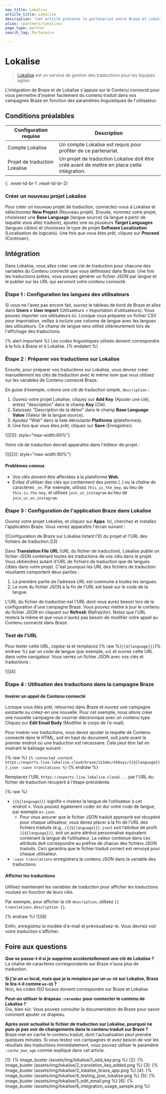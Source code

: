 ```yaml
---
nav_title: Lokalise
article_title: Lokalise
description: "Cet article présente le partenariat entre Braze et Lokalise, un service de gestion des traductions pour les équipes Agile."
alias: /partners/lokalise/
page_type: partner
search_tag: Partenaire

---
```


# Lokalise

> [Lokalise](https://lokalise.com) est un service de gestion des traductions pour les équipes agiles.

L'intégration de Braze et de Lokalise s'appuie sur le Contenu connecté pour vous permettre d'insérer facilement du contenu traduit dans vos campagnes Braze en fonction des paramètres linguistiques de l'utilisateur.

## Conditions préalables

| Configuration requise | Description |
| ----------- | ----------- |
| Compte Lokalise | Un compte Lokalise est requis pour profiter de ce partenariat. |
| Projet de traduction Lokalise | Un projet de traduction Lokalise doit être créé avant de mettre en place cette intégration. |
{: .reset-td-br-1 .reset-td-br-2}

### Créer un nouveau projet Lokalise

Pour créer un nouveau projet de traduction, connectez-vous à Lokalise et sélectionnez **New Project** (Nouveau projet). Ensuite, nommez votre projet, choisissez une **Base Language** (langue source) (la langue à partir de laquelle vous allez traduire), ajoutez une ou plusieurs **Target Languages** (langues cibles) et choisissez le type de projet **Software Localization** (Localisation de logiciels). Une fois que vous êtes prêt, cliquez sur **Proceed** (Continuer).

## Intégration

Dans Lokalise, vous allez créer une clé de traduction pour chacune des variables du Contenu connecté que vous définissez dans Braze. Une fois les traductions prêtes, vous pouvez générer un fichier JSON par langue et le publier sur les URL qui serviront votre contenu connecté.

### Étape 1 : Configuration les langues des utilisateurs

Si vous ne l'avez pas encore fait, ouvrez le tableau de bord de Braze et allez dans **Users > User import** (Utilisateurs > Importation d'utilisateurs). Vous pouvez importer vos utilisateurs ici. Lorsque vous préparez un fichier CSV pour importation, veillez à inclure une colonne de langue avec les langues des utilisateurs. Ce champ de langue sera utilisé ultérieurement lors de l'affichage des traductions. 

{% alert important %}
Les codes linguistiques utilisés doivent correspondre à la fois à Braze et à Lokalise.
{% endalert %}
### Étape 2 : Préparer vos traductions sur Lokalise

Ensuite, pour préparer vos traductions sur Lokalise, vous devrez créer manuellement les clés de traduction avec le même nom que vous utilisez sur les variables de Contenu connecté Braze. 

En guise d’exemple, créons une clé de traduction simple, `description` :
1. Ouvrez votre projet Lokalise, cliquez sur **Add Key** (Ajouter une clé), entrez "description" dans le champ **Key** (Clé).
2. Saisissez "Description de la démo" dans le champ **Base Language Value** (Valeur de la langue source).
3. Ajoutez "Web" dans la liste déroulante **Platforms** (plateformes). 
4. Une fois que vous êtes prêt, cliquez sur **Save** (Enregistrer).

![][1]{: style="max-width:60%"}

Votre clé de traduction devrait apparaître dans l'éditeur de projet :

![][2]{: style="max-width:90%"}

#### Problèmes connus

- Vos clés doivent être affectées à la plateforme **Web**.
- Évitez d'utiliser des clés qui contiennent des points (`.`) ou la chaîne de caractères `_on`. Par exemple, utilisez `this_is_the_key`, au lieu de `this.is.the.key`, et utilisez `join_us_instagram` au lieu de `join_us_on_instagram`.

### Étape 3 : Configuration de l'application Braze dans Lokalise

Ouvrez votre projet Lokalise, et cliquez sur **Apps**. Ici, cherchez et installez l'application Braze. Vous verrez apparaître l'écran suivant :

![Configuration de Braze sur Lokalise listant l'ID du projet et l'URL des fichiers de traduction.][3]

Dans **Translation File URL** (URL du fichier de traduction), Lokalise publie un fichier JSON contenant toutes les traductions de vos clés dans le projet. Vous obtiendrez autant d'URL de fichiers de traduction que de langues cibles dans votre projet. C'est pourquoi les URL des fichiers de traduction résultants comportent deux parties :

1. La première partie de l’adresse URL est commune à toutes les langues.
2. Le nom du fichier JSON à la fin de l'URL est basé sur le code de la langue.

L'URL du fichier de traduction est l'URL dont vous aurez besoin lors de la configuration d'une campagne Braze. Vous pouvez mettre à jour le contenu du fichier JSON en cliquant sur **Refresh** (Rafraîchir). Notez que l'URL restera la même et que vous n'aurez pas besoin de modifier votre appel au Contenu connecté dans Braze.

### Test de l’URL

Pour tester cette URL, copiez-la et remplacez {% raw %}`{{${language}}}`{% endraw %} par un code de langue (par exemple, `en`) et ouvrez cette URL dans votre navigateur. Vous verrez un fichier JSON avec vos clés et traductions :

![][4]

### Étape 4 : Utilisation des traductions dans la campagne Braze

#### Insérer un appel de Contenu connecté

Lorsque vous êtes prêt, retournez dans Braze et ouvrez une campagne existante ou créez-en une nouvelle. Pour cet exemple, nous allons créer une nouvelle campagne de courrier électronique avec un contenu type. Cliquez sur **Edit Email Body** (Modifier le corps de l'e-mail).

Pour insérer vos traductions, vous devez ajouter la requête de Contenu connecté dans le HTML, soit en haut du document, soit juste avant le premier endroit où une traduction est nécessaire. Cela peut être fait en insérant le balisage suivant :

{% raw %}
`{% connected_content https://exports.live.lokalise.cloud/braze/123abc/456xyz/{{${language}}}.json :save translations %}`
{% endraw %}

Remplacez l'URL `https://exports.live.lokalise.cloud/...` par l'URL du fichier de traduction récupéré à l'étape précédente.

{% raw %}

- `{{${language}}}` signifie « insérez la langue de l’utilisateur à cet endroit ». Vous pouvez également coder en dur votre code de langue, par exemple `en.json`.
  - Pour vous assurer que le fichier JSON traduit approprié est récupéré pour chaque utilisateur, vous devez placer à la fin de l’URL des fichiers traduits (e.g., `/{{${language}}}.json`) soit l’attribut de profil `{{${language}}}`, soit un autre attribut personnalisé équivalent contenant la langue de l’utilisateur. La valeur contenue dans ces attributs doit correspondre au préfixe de chacun des fichiers JSON traduits. Ceci garantira que le fichier traduit correct est renvoyé pour chaque utilisateur.
- `:save translations` enregistrera le contenu JSON dans la variable des traductions.

#### Afficher les traductions

Utilisez maintenant les variables de traduction pour afficher les traductions voulues en fonction de leurs clés.

Par exemple, pour afficher la clé `description`, utilisez `{{ translations.description }}`.

{% endraw %}
![][6]

Enfin, enregistrez le modèle d'e-mail et prévisualisez-le. Vous devriez voir votre traduction s'afficher.

## Foire aux questions

**Que se passe-t-il si je supprime accidentellement une clé de Lokalise ?**<br>
La chaîne de caractères correspondante sur Braze n'aura plus de traduction.

**Si j'ai un `en` local, mais que je la remplace par un `en-US` sur Lokalise, Braze le lira-t-il comme `en-US` ?**<br>
Non, les codes ISO locaux doivent correspondre sur Braze et Lokalise.

**Peut-on utiliser le drapeau `:rerender` pour connecter le contenu de Lokalise ?**<br>
Oui, bien sûr. Vous pouvez consulter la documentation de Braze pour savoir comment ajouter ce drapeau.

**Après avoir actualisé le fichier de traduction sur Lokalise, pourquoi ne puis-je pas voir de changements dans le contenu traduit sur Braze ?**<br>
Braze met en cache le contenu traduit, dont l'actualisation peut prendre quelques minutes. Si vous testez vos campagnes et avez besoin de voir les résultats des traductions immédiatement, vous pouvez utiliser le paramètre `:cache_max_age` comme expliqué dans cet article.

[1]: {% image_buster /assets/img/lokalise/1_add_key.png %}
[2]: {% image_buster /assets/img/lokalise/2_translation_key_added.png %}
[3]: {% image_buster /assets/img/lokalise/3_lokalise_braze_app.png %}
[4]: {% image_buster /assets/img/lokalise/4_testing_json_lokalise.png %}
[5]: {% image_buster /assets/img/lokalise/5_edit_email.png %}
[6]: {% image_buster /assets/img/lokalise/6_integration_usage_sample.png %}